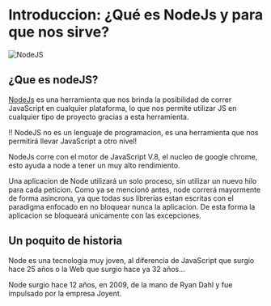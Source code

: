 # Introduccion: ¿Qué es NodeJs y para que nos sirve?

![NodeJS](https://i.imgur.com/cCp0vjb.png)

## ¿Que es nodeJS?

[NodeJs](https://nodejs.org) es una herramienta que nos brinda la posibilidad de correr JavaScript en cualquier plataforma, lo que nos permite utilizar JS en cualquier tipo de proyecto gracias a esta herramienta.

!! NodeJS no es un lenguaje de programacion, es una herramienta que nos permitirá llevar JavaScript a otro nivel!

NodeJs corre con el motor de JavaScript V.8, el nucleo de google chrome, esto ayuda a node a tener un muy alto rendimiento.

Una aplicacion de Node utilizará un solo proceso, sin utilizar un nuevo hilo para cada peticion. Como ya se mencionó antes, node correrá mayormente de forma asincrona, ya que todas sus librerias estan escritas con el paradigma enfocado en no bloquear nunca la aplicacion. De esta forma la aplicacion se bloqueará unicamente con las excepciones.

## Un poquito de historia

Node es una tecnologia muy joven, al diferencia de JavaScript que surgio hace 25 años o la Web que surgio hace ya 32 años...

Node surgio hace 12 años, en 2009, de la mano de Ryan Dahl y fue impulsado por la empresa Joyent.
